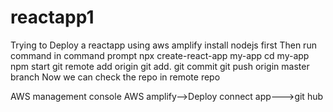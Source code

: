 # reactapp1
Trying to Deploy a reactapp using aws amplify
install nodejs first
Then run command in command prompt
npx create-react-app my-app
cd my-app
npm start
git remote add origin 
git add.
git commit
git push origin master branch
Now we can check the repo in remote repo

AWS management console AWS amplify-->Deploy connect app--->git hub
